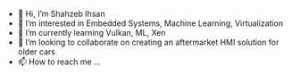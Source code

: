 - 👋 Hi, I’m Shahzeb Ihsan
- 👀 I’m interested in Embedded Systems, Machine Learning, Virtualization
- 🌱 I’m currently learning Vulkan, ML, Xen
- 💞️ I’m looking to collaborate on creating an aftermarket HMI solution for older cars
- 📫 How to reach me ...
